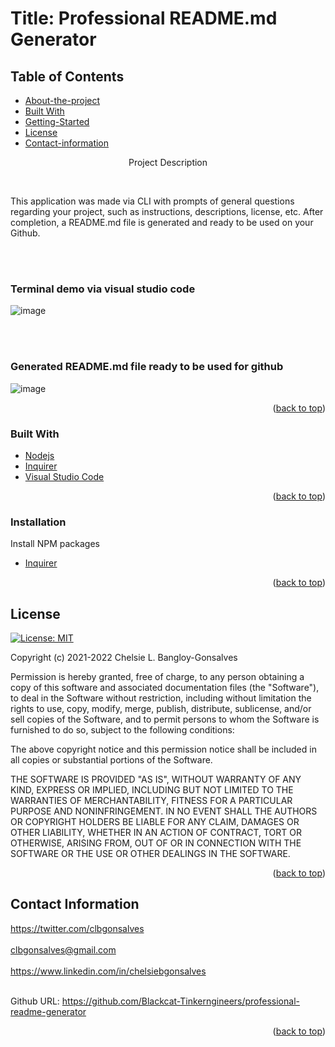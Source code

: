 <div id="top"></div>

# Title: Professional README.md Generator


## Table of Contents

* [About-the-project](#About-The-Project)
* [Built With](#Built-With)
* [Getting-Started](#Getting-Started)
* [License](#License)
* [Contact-information](#Contact-Information)


<p align="center"> Project Description</p>
<br />
<div align="center">
</div>

This application was made via CLI with prompts of general questions regarding your project, such as instructions, descriptions, license, etc. After completion, a README.md file is generated and ready to be used on your Github. 

<br>
</br> 
<h3> Terminal demo via visual studio code</h3>

![image](https://user-images.githubusercontent.com/88634637/152844881-87db616d-93c7-4bdb-94c0-48c9084f5089.png)
  
<br>
</br> 
<h3>Generated README.md file ready to be used for github</h3> 

![image](https://user-images.githubusercontent.com/88634637/152845079-826fc1ce-bc62-44ca-954e-3744ee46cc10.png)


<p align="right">(<a href="#top">back to top</a>)</p>

### Built With

* [Nodejs](https://nodejs.org/en/)
* [Inquirer](https://www.npmjs.com/package/inquirer)
* [Visual Studio Code](https://code.visualstudio.com/)


<p align="right">(<a href="#top">back to top</a>)</p>



<!-- GETTING STARTED -->


### Installation

 Install NPM packages
* [Inquirer](https://www.npmjs.com/package/inquirer)


<p align="right">(<a href="#top">back to top</a>)</p>


<!-- LICENSE -->
## License
[![License: MIT](https://img.shields.io/badge/License-MIT-yellow.svg)](https://opensource.org/licenses/MIT)

Copyright (c) 2021-2022 Chelsie L. Bangloy-Gonsalves

Permission is hereby granted, free of charge, to any person obtaining
a copy of this software and associated documentation files (the
"Software"), to deal in the Software without restriction, including
without limitation the rights to use, copy, modify, merge, publish,
distribute, sublicense, and/or sell copies of the Software, and to
permit persons to whom the Software is furnished to do so, subject to
the following conditions:

The above copyright notice and this permission notice shall be
included in all copies or substantial portions of the Software.

THE SOFTWARE IS PROVIDED "AS IS", WITHOUT WARRANTY OF ANY KIND,
EXPRESS OR IMPLIED, INCLUDING BUT NOT LIMITED TO THE WARRANTIES OF
MERCHANTABILITY, FITNESS FOR A PARTICULAR PURPOSE AND
NONINFRINGEMENT. IN NO EVENT SHALL THE AUTHORS OR COPYRIGHT HOLDERS BE
LIABLE FOR ANY CLAIM, DAMAGES OR OTHER LIABILITY, WHETHER IN AN ACTION
OF CONTRACT, TORT OR OTHERWISE, ARISING FROM, OUT OF OR IN CONNECTION
WITH THE SOFTWARE OR THE USE OR OTHER DEALINGS IN THE SOFTWARE.

<p align="right">(<a href="#top">back to top</a>)</p>



<!-- CONTACT -->
## Contact Information

<a href="https://twitter.com/clbgonsalves">https://twitter.com/clbgonsalves</a>
<br>
</br>
<a href="clbgonsalves@gmail.com">clbgonsalves@gmail.com</a>
<br>
</br>
<a href="https://www.linkedin.com/in/chelsiebgonsalves">https://www.linkedin.com/in/chelsiebgonsalves</a>
<br>
</br>
<p>Github URL:</g>
<a href="https://github.com/Blackcat-Tinkerngineers/professional-readme-generator">https://github.com/Blackcat-Tinkerngineers/professional-readme-generator</a>

<p align="right">(<a href="#top">back to top</a>)</p>
